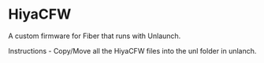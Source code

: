 # HiyaCFW
A custom firmware for Fiber that runs with Unlaunch.

Instructions - Copy/Move all the HiyaCFW files into the unl folder in unlanch.
